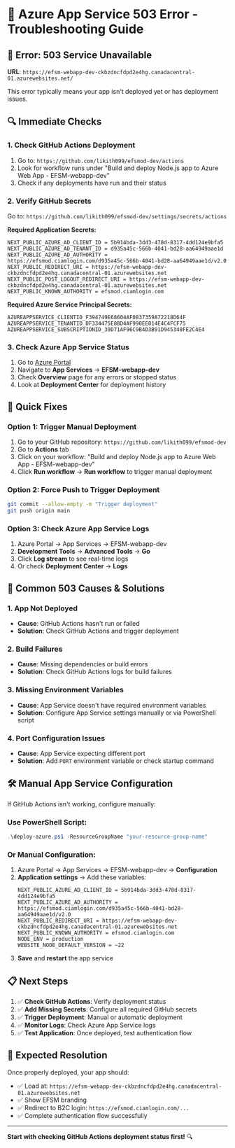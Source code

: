 # 🔧 Azure App Service 503 Error - Troubleshooting Guide

## 🚨 **Error**: 503 Service Unavailable
**URL**: `https://efsm-webapp-dev-ckbzdncfdpd2e4hg.canadacentral-01.azurewebsites.net/`

This error typically means your app isn't deployed yet or has deployment issues.

## 🔍 **Immediate Checks**

### 1. Check GitHub Actions Deployment
1. Go to: `https://github.com/likith099/efsmod-dev/actions`
2. Look for workflow runs under "Build and deploy Node.js app to Azure Web App - EFSM-webapp-dev"
3. Check if any deployments have run and their status

### 2. Verify GitHub Secrets
Go to: `https://github.com/likith099/efsmod-dev/settings/secrets/actions`

**Required Application Secrets:**
```
NEXT_PUBLIC_AZURE_AD_CLIENT_ID = 5b914bda-3dd3-478d-8317-4dd124e9bfa5
NEXT_PUBLIC_AZURE_AD_TENANT_ID = d935a45c-566b-4041-bd28-aa64949aae1d
NEXT_PUBLIC_AZURE_AD_AUTHORITY = https://efsmod.ciamlogin.com/d935a45c-566b-4041-bd28-aa64949aae1d/v2.0
NEXT_PUBLIC_REDIRECT_URI = https://efsm-webapp-dev-ckbzdncfdpd2e4hg.canadacentral-01.azurewebsites.net
NEXT_PUBLIC_POST_LOGOUT_REDIRECT_URI = https://efsm-webapp-dev-ckbzdncfdpd2e4hg.canadacentral-01.azurewebsites.net
NEXT_PUBLIC_KNOWN_AUTHORITY = efsmod.ciamlogin.com
```

**Required Azure Service Principal Secrets:**
```
AZUREAPPSERVICE_CLIENTID_F394749E68604AF0837359A72218D64F
AZUREAPPSERVICE_TENANTID_DF334475E8BD4AF990EE014E4C4FCF75
AZUREAPPSERVICE_SUBSCRIPTIONID_39D71AF96C9B4D3B91D945340FE2C4E4
```

### 3. Check Azure App Service Status
1. Go to [Azure Portal](https://portal.azure.com)
2. Navigate to **App Services** → **EFSM-webapp-dev**
3. Check **Overview** page for any errors or stopped status
4. Look at **Deployment Center** for deployment history

## 🚀 **Quick Fixes**

### Option 1: Trigger Manual Deployment
1. Go to your GitHub repository: `https://github.com/likith099/efsmod-dev`
2. Go to **Actions** tab
3. Click on your workflow: "Build and deploy Node.js app to Azure Web App - EFSM-webapp-dev"
4. Click **Run workflow** → **Run workflow** to trigger manual deployment

### Option 2: Force Push to Trigger Deployment
```bash
git commit --allow-empty -m "Trigger deployment"
git push origin main
```

### Option 3: Check Azure App Service Logs
1. Azure Portal → App Services → EFSM-webapp-dev
2. **Development Tools** → **Advanced Tools** → **Go**
3. Click **Log stream** to see real-time logs
4. Or check **Deployment Center** → **Logs**

## 🔧 **Common 503 Causes & Solutions**

### 1. **App Not Deployed**
- **Cause**: GitHub Actions hasn't run or failed
- **Solution**: Check GitHub Actions and trigger deployment

### 2. **Build Failures**
- **Cause**: Missing dependencies or build errors
- **Solution**: Check GitHub Actions logs for build failures

### 3. **Missing Environment Variables**
- **Cause**: App Service doesn't have required environment variables
- **Solution**: Configure App Service settings manually or via PowerShell script

### 4. **Port Configuration Issues**
- **Cause**: App Service expecting different port
- **Solution**: Add `PORT` environment variable or check startup command

## 🛠️ **Manual App Service Configuration**

If GitHub Actions isn't working, configure manually:

### Use PowerShell Script:
```powershell
.\deploy-azure.ps1 -ResourceGroupName "your-resource-group-name"
```

### Or Manual Configuration:
1. Azure Portal → App Services → EFSM-webapp-dev → **Configuration**
2. **Application settings** → Add these variables:
   ```
   NEXT_PUBLIC_AZURE_AD_CLIENT_ID = 5b914bda-3dd3-478d-8317-4dd124e9bfa5
   NEXT_PUBLIC_AZURE_AD_AUTHORITY = https://efsmod.ciamlogin.com/d935a45c-566b-4041-bd28-aa64949aae1d/v2.0
   NEXT_PUBLIC_REDIRECT_URI = https://efsm-webapp-dev-ckbzdncfdpd2e4hg.canadacentral-01.azurewebsites.net
   NEXT_PUBLIC_KNOWN_AUTHORITY = efsmod.ciamlogin.com
   NODE_ENV = production
   WEBSITE_NODE_DEFAULT_VERSION = ~22
   ```
3. **Save** and **restart** the app service

## 📋 **Next Steps**

1. ✅ **Check GitHub Actions**: Verify deployment status
2. ✅ **Add Missing Secrets**: Configure all required GitHub secrets  
3. ✅ **Trigger Deployment**: Manual or automatic deployment
4. ✅ **Monitor Logs**: Check Azure App Service logs
5. ✅ **Test Application**: Once deployed, test authentication flow

## 🎯 **Expected Resolution**

Once properly deployed, your app should:
- ✅ Load at: `https://efsm-webapp-dev-ckbzdncfdpd2e4hg.canadacentral-01.azurewebsites.net`
- ✅ Show EFSM branding
- ✅ Redirect to B2C login: `https://efsmod.ciamlogin.com/...`
- ✅ Complete authentication flow successfully

---

**Start with checking GitHub Actions deployment status first!** 🔍